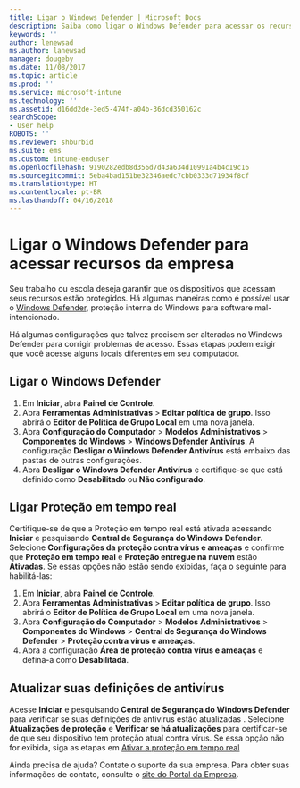 ```yaml
---
title: Ligar o Windows Defender | Microsoft Docs
description: Saiba como ligar o Windows Defender para acessar os recursos da empresa.
keywords: ''
author: lenewsad
ms.author: lanewsad
manager: dougeby
ms.date: 11/08/2017
ms.topic: article
ms.prod: ''
ms.service: microsoft-intune
ms.technology: ''
ms.assetid: d16dd2de-3ed5-474f-a04b-36dcd350162c
searchScope:
- User help
ROBOTS: ''
ms.reviewer: shburbid
ms.suite: ems
ms.custom: intune-enduser
ms.openlocfilehash: 9190282edb8d356d7d43a634d10991a4b4c19c16
ms.sourcegitcommit: 5eba4bad151be32346aedc7cbb0333d71934f8cf
ms.translationtype: HT
ms.contentlocale: pt-BR
ms.lasthandoff: 04/16/2018
---
```

# <a name="turn-on-windows-defender-to-access-company-resources"></a>Ligar o Windows Defender para acessar recursos da empresa

Seu trabalho ou escola deseja garantir que os dispositivos que acessam seus recursos estão protegidos. Há algumas maneiras como é possível usar o [Windows Defender](https://www.microsoft.com/safety/pc-security/windows-defender.aspx), proteção interna do Windows para software mal-intencionado.

Há algumas configurações que talvez precisem ser alteradas no Windows Defender para corrigir problemas de acesso. Essas etapas podem exigir que você acesse alguns locais diferentes em seu computador.

## <a name="turn-on-windows-defender"></a>Ligar o Windows Defender

1. Em **Iniciar**, abra **Painel de Controle**.
2. Abra **Ferramentas Administrativas** > **Editar política de grupo**. Isso abrirá o **Editor de Política de Grupo Local** em uma nova janela.
3. Abra **Configuração do Computador** > **Modelos Administrativos** > **Componentes do Windows** > **Windows Defender Antivírus**. A configuração **Desligar o Windows Defender Antivírus** está embaixo das pastas de outras configurações. 
4. Abra **Desligar o Windows Defender Antivírus** e certifique-se que está definido como **Desabilitado** ou **Não configurado**.

## <a name="turn-on-real-time-protection"></a>Ligar Proteção em tempo real

Certifique-se de que a Proteção em tempo real está ativada acessando **Iniciar** e pesquisando **Central de Segurança do Windows Defender**. Selecione **Configurações da proteção contra vírus e ameaças** e confirme que **Proteção em tempo real** e **Proteção entregue na nuvem** estão **Ativadas**. Se essas opções não estão sendo exibidas, faça o seguinte para habilitá-las:

1. Em **Iniciar**, abra **Painel de Controle**.
2. Abra **Ferramentas Administrativas** > **Editar política de grupo**. Isso abrirá o **Editor de Política de Grupo Local** em uma nova janela.
3. Abra **Configuração do Computador** > **Modelos Administrativos** > **Componentes do Windows** > **Central de Segurança do Windows Defender** > **Proteção contra vírus e ameaças**.
4. Abra a configuração **Área de proteção contra vírus e ameaças** e defina-a como **Desabilitada**.

## <a name="update-your-antivirus-definitions"></a>Atualizar suas definições de antivírus

Acesse **Iniciar** e pesquisando **Central de Segurança do Windows Defender** para verificar se suas definições de antivírus estão atualizadas . Selecione **Atualizações de proteção** e **Verificar se há atualizações** para certificar-se de que seu dispositivo tem proteção atual contra vírus. Se essa opção não for exibida, siga as etapas em [Ativar a proteção em tempo real](turn-on-defender-windows.md#turn-on-real-time-protection)

Ainda precisa de ajuda? Contate o suporte da sua empresa. Para obter suas informações de contato, consulte o [site do Portal da Empresa](https://portal.manage.microsoft.com#HelpDeskDialog).
